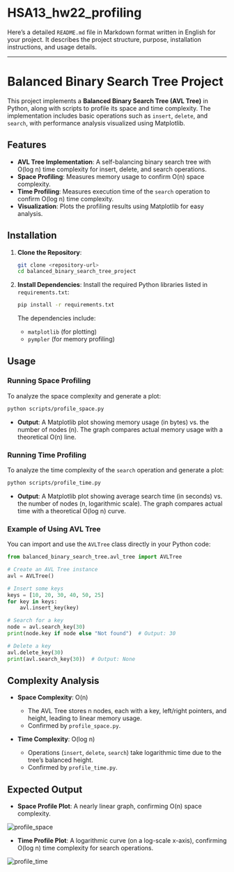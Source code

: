 # HSA13_hw22_profiling

Here’s a detailed `README.md` file in Markdown format written in English for your project. It describes the project structure, purpose, installation instructions, and usage details.

---

# Balanced Binary Search Tree Project

This project implements a **Balanced Binary Search Tree (AVL Tree)** in Python, along with scripts to profile its space and time complexity. The implementation includes basic operations such as `insert`, `delete`, and `search`, with performance analysis visualized using Matplotlib.


## Features

- **AVL Tree Implementation**: A self-balancing binary search tree with O(log n) time complexity for insert, delete, and search operations.
- **Space Profiling**: Measures memory usage to confirm O(n) space complexity.
- **Time Profiling**: Measures execution time of the `search` operation to confirm O(log n) time complexity.
- **Visualization**: Plots the profiling results using Matplotlib for easy analysis.


## Installation

1. **Clone the Repository**:
   ```bash
   git clone <repository-url>
   cd balanced_binary_search_tree_project
   ```

2. **Install Dependencies**:
   Install the required Python libraries listed in `requirements.txt`:
   ```bash
   pip install -r requirements.txt
   ```

   The dependencies include:
   - `matplotlib` (for plotting)
   - `pympler` (for memory profiling)

## Usage

### Running Space Profiling
To analyze the space complexity and generate a plot:
```bash
python scripts/profile_space.py
```
- **Output**: A Matplotlib plot showing memory usage (in bytes) vs. the number of nodes (n). The graph compares actual memory usage with a theoretical O(n) line.

### Running Time Profiling
To analyze the time complexity of the `search` operation and generate a plot:
```bash
python scripts/profile_time.py
```
- **Output**: A Matplotlib plot showing average search time (in seconds) vs. the number of nodes (n, logarithmic scale). The graph compares actual time with a theoretical O(log n) curve.

### Example of Using AVL Tree
You can import and use the `AVLTree` class directly in your Python code:
```python
from balanced_binary_search_tree.avl_tree import AVLTree

# Create an AVL Tree instance
avl = AVLTree()

# Insert some keys
keys = [10, 20, 30, 40, 50, 25]
for key in keys:
    avl.insert_key(key)

# Search for a key
node = avl.search_key(30)
print(node.key if node else "Not found")  # Output: 30

# Delete a key
avl.delete_key(30)
print(avl.search_key(30))  # Output: None
```

## Complexity Analysis

- **Space Complexity**: O(n)
  - The AVL Tree stores n nodes, each with a key, left/right pointers, and height, leading to linear memory usage.
  - Confirmed by `profile_space.py`.

- **Time Complexity**: O(log n)
  - Operations (`insert`, `delete`, `search`) take logarithmic time due to the tree’s balanced height.
  - Confirmed by `profile_time.py`.

## Expected Output

- **Space Profile Plot**: A nearly linear graph, confirming O(n) space complexity.
  
![profile_space](https://github.com/user-attachments/assets/620cf5f6-34d9-4df7-ad4b-d4bc2f54997c)


- **Time Profile Plot**: A logarithmic curve (on a log-scale x-axis), confirming O(log n) time complexity for search operations.

![profile_time](https://github.com/user-attachments/assets/e349068a-3204-442f-ae0c-7ab98b062237)

